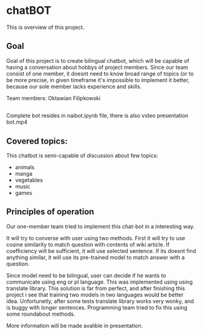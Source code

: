 # chatBOT
This is overview of this project.
## Goal
Goal of this project is to create bilingual chatbot, which will be capable of having a conversation about hobbys of project members.
Since our team consist of one member, it doesnt need to know broad range of topics (or to be more precise, in given timeframe it's impossible to
implement it better, because our sole member lacks experience and skills.

Team members:
Oktawian Filipkowski

##
Complete bot resides in naibot.ipynb file, there is also video presentation bot.mp4

## Covered topics:
This chatbot is semi-capable of discussion about few topics:
- animals
- manga
- vegetables
- music
- games

## Principles of operation

Our one-member team tried to implement this chat-bot in a interesting way.

It will try to converse with user using two methods.
First it will try to use cosine similarity to match question with contents of wiki article.
If coefficiency will be sufficient, it will use selected sentence.
If its doesnt find anything similar, it will use its pre-trained model to match answer with a question.

Since model need to be bilingual, user can decide if he wants to communicate using eng or pl language.
This was implemented using using translate library. This solution is far from perfect, and after finishing this project i see that training two models in two languages
would be better idea.
Unfortunetly, after some tests translate library works very wonky, and is buggy with longer sentences. Programming team tried to fix this using some roundabout methods.

More information will be made avalible in presentation.



